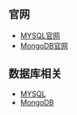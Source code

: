 ## **官网**
- [MYSQL官网](https://www.mysql.com/)
- [MongoDB官网](https://www.mongodb.com/)

## **数据库相关**
- [MYSQL](Database/Mysql/msList.md)
- [MongoDB](Database/Mongodb/mgList.md)